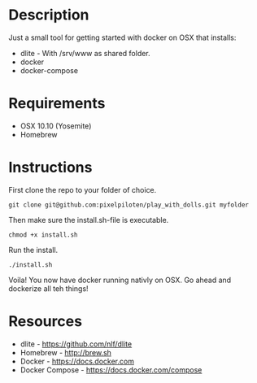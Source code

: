 # Description
Just a small tool for getting started with docker on OSX that installs:
* dlite - With /srv/www as shared folder.
* docker
* docker-compose

# Requirements
* OSX 10.10 (Yosemite)
* Homebrew

# Instructions

First clone the repo to your folder of choice.

```
git clone git@github.com:pixelpiloten/play_with_dolls.git myfolder 
```

Then make sure the install.sh-file is executable.

```
chmod +x install.sh
```

Run the install.

```
./install.sh
```

Voila!
You now have docker running nativly on OSX. Go ahead and dockerize all teh things!

# Resources
* dlite - https://github.com/nlf/dlite
* Homebrew - http://brew.sh
* Docker - https://docs.docker.com
* Docker Compose - https://docs.docker.com/compose 
